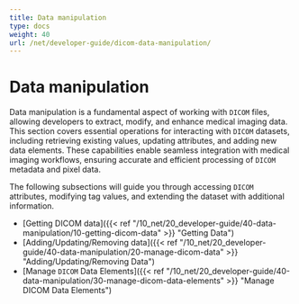 ```yaml
---
title: Data manipulation
type: docs
weight: 40
url: /net/developer-guide/dicom-data-manipulation/
---
```



# Data manipulation

Data manipulation is a fundamental aspect of working with `DICOM` files, allowing developers to extract, modify, and enhance medical imaging data. This section covers essential operations for interacting with `DICOM` datasets, including retrieving existing values, updating attributes, and adding new data elements. These capabilities enable seamless integration with medical imaging workflows, ensuring accurate and efficient processing of `DICOM` metadata and pixel data.

The following subsections will guide you through accessing `DICOM` attributes, modifying tag values, and extending the dataset with additional information.

- [Getting DICOM data]({{< ref "/10_net/20_developer-guide/40-data-manipulation/10-getting-dicom-data" >}} "Getting Data")
- [Adding/Updating/Removing data]({{< ref "/10_net/20_developer-guide/40-data-manipulation/20-manage-dicom-data" >}} "Adding/Updating/Removing Data")
- [Manage `DICOM` Data Elements]({{< ref "/10_net/20_developer-guide/40-data-manipulation/30-manage-dicom-data-elements" >}} "Manage DICOM Data Elements")
